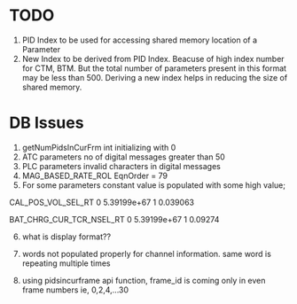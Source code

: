 # TODO

1. PID Index to be used for accessing shared memory location of a Parameter
1. New Index to be derived from PID Index. Beacuse of high index number for CTM, BTM.
But the total number of parameters present in this format may be less than 500.
Deriving a new index helps in reducing the size of shared memory.


# DB Issues
1. getNumPidsInCurFrm int initializing with 0
2. ATC parameters no of digital messages greater than 50
3. PLC parameters invalid characters in digital messages
4. MAG_BASED_RATE_ROL		EqnOrder = 79
5. For some parameters constant value is populated with some high value;

CAL_POS_VOL_SEL_RT
0		5.39199e+67
1		0.039063


BAT_CHRG_CUR_TCR_NSEL_RT
0		5.39199e+67
1		0.09274

6. what is display format??

7. words not populated properly for channel information. same word is repeating multiple times

8. using pidsincurframe api function, frame_id is coming only in even frame numbers ie, 0,2,4,...30

